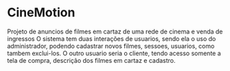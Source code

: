 # CineMotion
Projeto de anuncios de filmes em cartaz de uma rede de cinema e venda de ingressos O sistema tem duas interações de usuarios, sendo ela o uso do administrador, podendo cadastrar novos filmes, sessoes, usuarios, como tambem exclui-los. O outro usuario seria o cliente, tendo acesso somente a tela de compra, descrição dos filmes em cartaz e cadastro.
